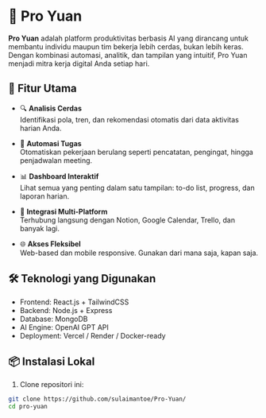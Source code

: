 # 🧠 Pro Yuan

**Pro Yuan** adalah platform produktivitas berbasis AI yang dirancang untuk membantu individu maupun tim bekerja lebih cerdas, bukan lebih keras. Dengan kombinasi automasi, analitik, dan tampilan yang intuitif, Pro Yuan menjadi mitra kerja digital Anda setiap hari.

## 🚀 Fitur Utama

- 🔍 **Analisis Cerdas**  
  Identifikasi pola, tren, dan rekomendasi otomatis dari data aktivitas harian Anda.

- 🤖 **Automasi Tugas**  
  Otomatiskan pekerjaan berulang seperti pencatatan, pengingat, hingga penjadwalan meeting.

- 📊 **Dashboard Interaktif**  
  Lihat semua yang penting dalam satu tampilan: to-do list, progress, dan laporan harian.

- 🔗 **Integrasi Multi-Platform**  
  Terhubung langsung dengan Notion, Google Calendar, Trello, dan banyak lagi.

- 🌐 **Akses Fleksibel**  
  Web-based dan mobile responsive. Gunakan dari mana saja, kapan saja.

## 🛠️ Teknologi yang Digunakan

- Frontend: React.js + TailwindCSS  
- Backend: Node.js + Express  
- Database: MongoDB  
- AI Engine: OpenAI GPT API  
- Deployment: Vercel / Render / Docker-ready

## 📦 Instalasi Lokal

1. Clone repositori ini:

```bash
git clone https://github.com/sulaimantoe/Pro-Yuan/
cd pro-yuan
